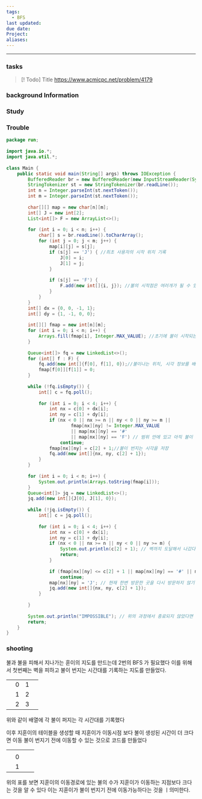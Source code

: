 ```yaml
---
tags:
  - BFS
last updated: 
due date: 
Project: 
aliases:
---
```

--- 
### tasks

> [! Todo] Title
> https://www.acmicpc.net/problem/4179

### background Information



### Study



### Trouble


```java
package run;  
  
import java.io.*;  
import java.util.*;  
  
class Main {  
    public static void main(String[] args) throws IOException {  
        BufferedReader br = new BufferedReader(new InputStreamReader(System.in));  
        StringTokenizer st = new StringTokenizer(br.readLine());  
        int n = Integer.parseInt(st.nextToken());  
        int m = Integer.parseInt(st.nextToken());  
  
        char[][] map = new char[n][m];  
        int[] J = new int[2];  
        List<int[]> F = new ArrayList<>();  
  
        for (int i = 0; i < n; i++) {  
            char[] s = br.readLine().toCharArray();  
            for (int j = 0; j < m; j++) {  
                map[i][j] = s[j];  
                if (s[j] == 'J') { //최초 사용자의 시작 위치 기록  
                    J[0] = i;  
                    J[1] = j;  
                }  
  
                if (s[j] == 'F') {  
                    F.add(new int[]{i, j}); //불의 시작점은 여러개가 될 수 있으므로 배열을 사용해서 저장함  
                }  
            }  
        }  
        int[] dx = {0, 0, -1, 1};  
        int[] dy = {1, -1, 0, 0};  
  
        int[][] fmap = new int[n][m];  
        for (int i = 0; i < n; i++) {  
            Arrays.fill(fmap[i], Integer.MAX_VALUE); //초기에 불이 시작되는 지점  
        }  
  
        Queue<int[]> fq = new LinkedList<>();  
        for (int[] f : F) {  
            fq.add(new int[]{f[0], f[1], 0});//불이나는 위치, 시각 정보를 배열의 형태로 저장함  
            fmap[f[0]][f[1]] = 0;  
        }  
  
        while (!fq.isEmpty()) {  
            int[] c = fq.poll();  
  
            for (int i = 0; i < 4; i++) {  
                int nx = c[0] + dx[i];  
                int ny = c[1] + dy[i];  
                if (nx < 0 || nx >= n || ny < 0 || ny >= m ||  
                        fmap[nx][ny] != Integer.MAX_VALUE  
                        || map[nx][ny] == '#'  
                        || map[nx][ny] == 'F') // 범위 안에 있고 아직 불이 번지지 않았고 벽이 아닐떄 진행함  
                    continue;  
                fmap[nx][ny] = c[2] + 1;//불이 번지는 시각을 저장  
                fq.add(new int[]{nx, ny, c[2] + 1});  
            }  
        }  
  
        for (int i = 0; i < n; i++) {  
            System.out.println(Arrays.toString(fmap[i]));  
        }  
        Queue<int[]> jq = new LinkedList<>();  
        jq.add(new int[]{J[0], J[1], 0});  
  
        while (!jq.isEmpty()) {  
            int[] c = jq.poll();  
  
            for (int i = 0; i < 4; i++) {  
                int nx = c[0] + dx[i];  
                int ny = c[1] + dy[i];  
                if (nx < 0 || nx >= n || ny < 0 || ny >= m) {  
                    System.out.println(c[2] + 1); // 벽까지 도달해서 나갔다면 현재 시간을 출력함  
                    return;  
                }  
  
                if (fmap[nx][ny] <= c[2] + 1 || map[nx][ny] == '#' || map[nx][ny] == 'J')  
                    continue;  
                map[nx][ny] = 'J'; // 현재 한변 방문한 곳을 다시 방문하지 않기 위해서 저장함  
                jq.add(new int[]{nx, ny, c[2] + 1});  
            }  
  
        }  
  
        System.out.println("IMPOSSIBLE"); // 위의 과정에서 종료되지 않았다면 임파서블을 출력함  
        return;  
    }  
}
```


### shooting
불과 불을 피해서 지나가는 훈이의 지도를 만드는데 2번의 BFS 가 필요했다 이를 위해서 첫번째는 벽을 피하고 불이 번지는 시간대를 기록하는 지도를 만들었다.

|     |     |     |     |
| --- | --- | --- | --- |
|     | 0   | 1   |     |
|     | 1   | 2   |     |
|     | 2   | 3   |     |
위와 같이 배열에 각 불이 퍼지는 각 시간대를 기록했다

이후 지훈이의 테이블을 생성할 때 지훈이가 이동시점 보다 불이 생성된 시간이 더 크다면 이동 불이 번지기 전에 이동할 수 있는 것으로 코드를 만들었다

|     |     |     |     |
| --- | --- | --- | --- |
|     |     |     |     |
|     | 0   |     |     |
|     | 1   |     |     |
위의 표를 보면 지훈이의 이동경로에 있는 불의 수가 지훈이가 이동하는 지점보다 크다는 것을 알 수 있다 이는 지훈이가 불이 번지기 전에 이동가능하다는 것을 ㅣ의미한다.
